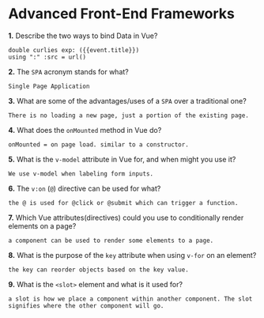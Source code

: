 # Advanced Front-End Frameworks


**1.** Describe the two ways to bind Data in Vue?
<!-- enter you answer in the space below -->
```
double curlies exp: ({{event.title}})
using ":" :src = url()
```

**2.** The `SPA` acronym stands for what?
<!-- enter you answer in the space below -->
```
Single Page Application
```
**3.** What are some of the advantages/uses of a `SPA` over a traditional one?
<!-- enter you answer in the space below -->
```
There is no loading a new page, just a portion of the existing page.
```
**4.** What does the `onMounted` method in Vue do?
<!-- enter you answer in the space below -->
```
onMounted = on page load. similar to a constructor.
```
**5.** What is the `v-model` attribute in Vue for, and when might you use it?
<!-- enter you answer in the space below -->
```
We use v-model when labeling form inputs.
```
**6.** The `v:on` (`@`) directive can be used for what?
<!-- enter you answer in the space below -->
```
the @ is used for @click or @submit which can trigger a function.
```
**7.** Which Vue attributes(directives) could you use to conditionally render elements on a page?
<!-- enter you answer in the space below -->
```
a component can be used to render some elements to a page.
```
**8.** What is the purpose of the `key` attribute when using `v-for` on an element?
<!-- enter you answer in the space below -->
```
the key can reorder objects based on the key value.
```
**9.** What is the `<slot>` element and what is it used for?
<!-- enter you answer in the space below -->
```
a slot is how we place a component within another component. The slot signifies where the other component will go.
```